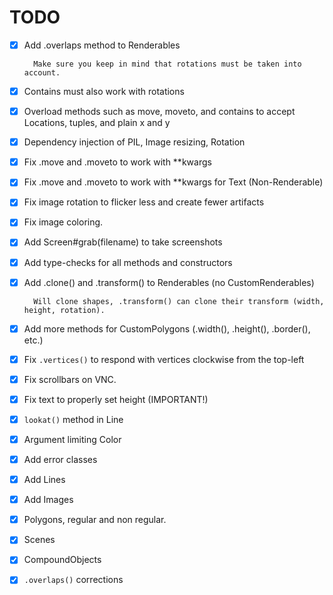 # TODO
- [x] Add .overlaps method to Renderables
        
        Make sure you keep in mind that rotations must be taken into account.
  
- [x] Contains must also work with rotations
- [x] Overload methods such as move, moveto, and contains to accept Locations, tuples, and plain x and y
- [x] Dependency injection of PIL, Image resizing, Rotation
- [x] Fix .move and .moveto to work with **kwargs
- [x] Fix .move and .moveto to work with **kwargs for Text (Non-Renderable)
- [x] Fix image rotation to flicker less and create fewer artifacts
- [x] Fix image coloring. 
- [x] Add Screen#grab(filename) to take screenshots
- [x] Add type-checks for all methods and constructors
- [x] Add .clone() and .transform() to Renderables (no CustomRenderables)
        
        Will clone shapes, .transform() can clone their transform (width, height, rotation).

- [x] Add more methods for CustomPolygons (.width(), .height(), .border(), etc.)
- [x] Fix `.vertices()` to respond with vertices clockwise from the top-left
- [x] Fix scrollbars on VNC.
- [x] Fix text to properly set height (IMPORTANT!)
- [x] `lookat()` method in Line
- [x] Argument limiting Color
- [x] Add error classes
- [x] Add Lines
- [x] Add Images
- [x] Polygons, regular and non  regular.
- [x] Scenes
- [x] CompoundObjects
- [x] `.overlaps()` corrections